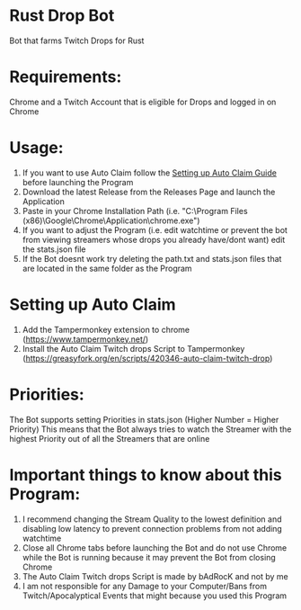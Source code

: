 # Rust Drop Bot
Bot that farms Twitch Drops for Rust

# Requirements: 

Chrome and a Twitch Account that is eligible for Drops and logged in on Chrome

# Usage:

1. If you want to use Auto Claim follow the [Setting up Auto Claim Guide](#setting-up-auto-claim) before launching the Program
2. Download the latest Release from the Releases Page and launch the Application
3. Paste in your Chrome Installation Path (i.e. "C:\Program Files (x86)\Google\Chrome\Application\chrome.exe")
4. If you want to adjust the Program (i.e. edit watchtime or prevent the bot from viewing streamers whose drops you already have/dont want) edit the stats.json file
5. If the Bot doesnt work try deleting the path.txt and stats.json files that are located in the same folder as the Program

# Setting up Auto Claim
1. Add the Tampermonkey extension to chrome (https://www.tampermonkey.net/)
2. Install the Auto Claim Twitch drops Script to Tampermonkey (https://greasyfork.org/en/scripts/420346-auto-claim-twitch-drop)

# Priorities:
The Bot supports setting Priorities in stats.json (Higher Number = Higher Priority)
This means that the Bot always tries to watch the Streamer with the highest Priority out of all the Streamers that are online

# Important things to know about this Program:
1. I recommend changing the Stream Quality to the lowest definition and disabling low latency to prevent connection problems from not adding watchtime
2. Close all Chrome tabs before launching the Bot and do not use Chrome while the Bot is running because it may prevent the Bot from closing Chrome
3. The Auto Claim Twitch drops Script is made by bAdRocK and not by me
4. I am not responsible for any Damage to your Computer/Bans from Twitch/Apocalyptical Events that might because you used this Program
